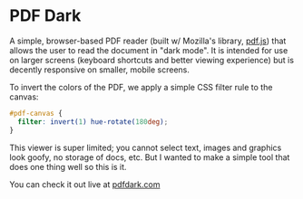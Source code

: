 # PDF Dark

A simple, browser-based PDF reader (built w/ Mozilla's library, [pdf.js](https://github.com/mozilla/pdf.js/)) that allows the user to read the document in "dark mode". It is intended for use on larger screens (keyboard shortcuts and better viewing experience) but is decently responsive on smaller, mobile screens.

To invert the colors of the PDF, we apply a simple CSS filter rule to the canvas:

```css
#pdf-canvas {
  filter: invert(1) hue-rotate(180deg);
}
```

This viewer is super limited; you cannot select text, images and graphics look goofy, no storage of docs, etc. But I wanted to make a simple tool that does one thing well so this is it.

You can check it out live at [pdfdark.com](https://pdfdark.com)
